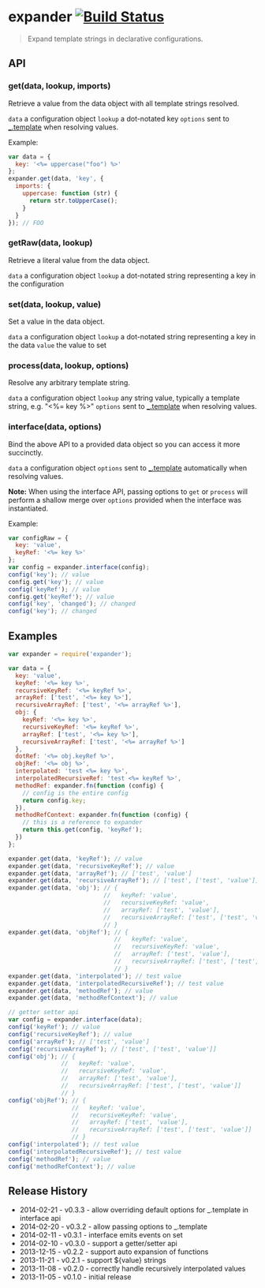 # expander [![Build Status](https://secure.travis-ci.org/tkellen/node-expander.png?branch=master)](http://travis-ci.org/tkellen/node-expander)

> Expand template strings in declarative configurations.

## API

### get(data, lookup, imports)
Retrieve a value from the data object with all template strings resolved.

`data` a configuration object
`lookup` a dot-notated key
`options` sent to [_.template](http://lodash.com/docs#template) when resolving values.

Example:
```js
var data = {
  key: '<%= uppercase("foo") %>'
};
expander.get(data, 'key', {
  imports: {
    uppercase: function (str) {
      return str.toUpperCase();
    }
  }
}); // FOO
```

### getRaw(data, lookup)
Retrieve a literal value from the data object.

`data` a configuration object
`lookup` a dot-notated string representing a key in the configuration

### set(data, lookup, value)
Set a value in the data object.

`data` a configuration object
`lookup` a dot-notated string representing a key in the data
`value` the value to set

### process(data, lookup, options)
Resolve any arbitrary template string.

`data` a configuration object
`lookup` any string value, typically a template string, e.g. "<%= key %>"
`options` sent to [_.template](http://lodash.com/docs#template) when resolving values.

### interface(data, options)
Bind the above API to a provided data object so you can access it more succinctly.

`data` a configuration object
`options` sent to [_.template](http://lodash.com/docs#template) automatically when resolving values.

**Note:** When using the interface API, passing options to `get` or `process` will perform a shallow merge over `options` provided when the interface was instantiated.

Example:
```js
var configRaw = {
  key: 'value',
  keyRef: '<%= key %>'
};
var config = expander.interface(config);
config('key'); // value
config.get('key'); // value
config('keyRef'); // value
config.get('keyRef'); // value
config('key', 'changed'); // changed
config('key'); // changed
```

## Examples

```js
var expander = require('expander');

var data = {
  key: 'value',
  keyRef: '<%= key %>',
  recursiveKeyRef: '<%= keyRef %>',
  arrayRef: ['test', '<%= key %>'],
  recursiveArrayRef: ['test', '<%= arrayRef %>'],
  obj: {
    keyRef: '<%= key %>',
    recursiveKeyRef: '<%= keyRef %>',
    arrayRef: ['test', '<%= key %>'],
    recursiveArrayRef: ['test', '<%= arrayRef %>']
  },
  dotRef: '<%= obj.keyRef %>',
  objRef: '<%= obj %>',
  interpolated: 'test <%= key %>',
  interpolatedRecursiveRef: 'test <%= keyRef %>',
  methodRef: expander.fn(function (config) {
    // config is the entire config
    return config.key;
  }),
  methodRefContext: expander.fn(function (config) {
    // this is a reference to expander
    return this.get(config, 'keyRef');
  })
};

expander.get(data, 'keyRef'); // value
expander.get(data, 'recursiveKeyRef'); // value
expander.get(data, 'arrayRef'); // ['test', 'value']
expander.get(data, 'recursiveArrayRef'); // ['test', ['test', 'value']]
expander.get(data, 'obj'); // {
                           //   keyRef: 'value',
                           //   recursiveKeyRef: 'value',
                           //   arrayRef: ['test', 'value'],
                           //   recursiveArrayRef: ['test', ['test', 'value']]
                           // }
expander.get(data, 'objRef'); // {
                              //   keyRef: 'value',
                              //   recursiveKeyRef: 'value',
                              //   arrayRef: ['test', 'value'],
                              //   recursiveArrayRef: ['test', ['test', 'value']]
                              // }
expander.get(data, 'interpolated'); // test value
expander.get(data, 'interpolatedRecursiveRef'); // test value
expander.get(data, 'methodRef'); // value
expander.get(data, 'methodRefContext'); // value

// getter setter api
var config = expander.interface(data);
config('keyRef'); // value
config('recursiveKeyRef'); // value
config('arrayRef'); // ['test', 'value']
config('recursiveArrayRef'); // ['test', ['test', 'value']]
config('obj'); // {
               //   keyRef: 'value',
               //   recursiveKeyRef: 'value',
               //   arrayRef: ['test', 'value'],
               //   recursiveArrayRef: ['test', ['test', 'value']]
               // }
config('objRef'); // {
                  //   keyRef: 'value',
                  //   recursiveKeyRef: 'value',
                  //   arrayRef: ['test', 'value'],
                  //   recursiveArrayRef: ['test', ['test', 'value']]
                  // }
config('interpolated'); // test value
config('interpolatedRecursiveRef'); // test value
config('methodRef'); // value
config('methodRefContext'); // value
```

## Release History

* 2014-02-21 - v0.3.3 - allow overriding default options for _.template in interface api
* 2014-02-20 - v0.3.2 - allow passing options to _.template
* 2014-02-11 - v0.3.1 - interface emits events on set
* 2014-02-10 - v0.3.0 - support a getter/setter api
* 2013-12-15 - v0.2.2 - support auto expansion of functions
* 2013-11-21 - v0.2.1 - support ${value} strings
* 2013-11-08 - v0.2.0 - correctly handle recursively interpolated values
* 2013-11-05 - v0.1.0 - initial release
